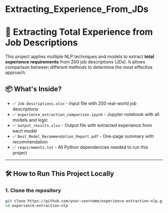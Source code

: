 # Extracting_Experience_From_JDs
# 🚀 Extracting Total Experience from Job Descriptions

This project applies multiple NLP techniques and models to extract **total experience requirements** from 200 job descriptions (JDs). It allows comparison between different methods to determine the most effective approach.

## 📦 What's Inside?
- ✅ `Job Descriptions.xlsx` - Input file with 200 real-world job descriptions
- ✅ `experience_extraction_comparison.ipynb` - Jupyter notebook with all models and logic
- ✅ `output_results.xlsx` - Output file with extracted experience from each model
- ✅ `Best_Model_Recommendation_Report.pdf` - One-page summary with recommendation
- ✅ `requirements.txt` - All Python dependencies needed to run this project

---

## 🛠️ How to Run This Project Locally

### 1. Clone the repository
```bash
git clone https://github.com/your-username/experience-extraction-nlp.git
cd experience-extraction-nlp
